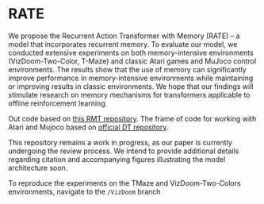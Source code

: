 # RATE
We propose the Recurrent Action Transformer with Memory (RATE) – a model that incorporates recurrent memory. To evaluate our model, we conducted extensive experiments on
both memory-intensive environments (VizDoom-Two-Color, T-Maze) and classic Atari games and MuJoco control environments. The results show that the use of memory can significantly improve performance in memory-intensive environments while maintaining or improving results in classic environments. We hope that our findings will
stimulate research on memory mechanisms for transformers applicable to offline reinforcement learning.

Out code based on [this RMT repository](https://github.com/booydar/LM-RMT). The frame of code for working with Atari and Mujoco based on [official DT repository](https://github.com/kzl/decision-transformer).

This repository remains a work in progress, as our paper is currently undergoing the review process. We intend to provide additional details regarding citation and accompanying figures illustrating the model architecture soon.

To reproduce the experiments on the TMaze and VizDoom-Two-Colors environments, navigate to the `/VizDoom` branch
